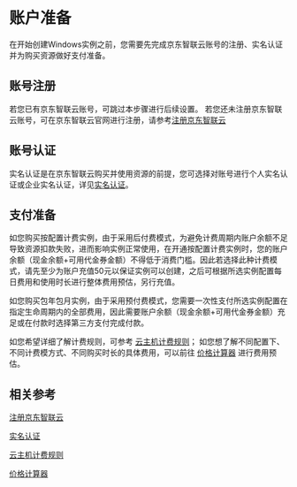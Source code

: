 # 账户准备
在开始创建Windows实例之前，您需要先完成京东智联云账号的注册、实名认证并为购买资源做好支付准备。
## 账号注册
若您已有京东智联云账号，可跳过本步骤进行后续设置。
若您还未注册京东智联云账号，可在京东智联云官网进行注册，请参考[注册京东智联云](https://user.jdcloud.com/register)
## 账号认证
实名认证是在京东智联云购买并使用资源的前提，您可选择对账号进行个人实名认证或企业实名认证，详见[实名认证](https://docs.jdcloud.com/cn/real-name-verification/introduction)。
## 支付准备
如您购买按配置计费实例，由于采用后付费模式，为避免计费周期内账户余额不足导致资源扣款失败，进而影响实例正常使用，在开通按配置计费实例时，您的账户余额（现金余额+可用代金券金额）不得低于消费门槛。因此若选择此种计费模式，请先至少为账户充值50元以保证实例可以创建，之后可根据所选实例配置每日费用和使用时长进行整体费用预估，另行充值。

如您购买包年包月实例，由于采用预付费模式，您需要一次性支付所选实例配置在指定生命周期内的全部费用，因此需要账户余额（现金余额+可用代金券金额）充足或在付款时选择第三方支付完成付款。

如您希望详细了解计费规则，可参考 [云主机计费规则](../Pricing/Billing-Rules.md)；
如您想了解不同配置下、不同计费模方式、不同购买时长的具体费用，可以前往 [价格计算器][1] 进行费用预估。

## 相关参考

[注册京东智联云](https://accounts.jdcloud.com/p/regPage?source=jdcloud%26ReturnUrl=%2f%2fuc.jdcloud.com%2fpassport%2fcomplete%3freturnUrl%3d//www.jdcloud.com/)

[实名认证](https://docs.jdcloud.com/cn/real-name-verification/introduction)

[云主机计费规则](../Pricing/Billing-Rules.md)

[价格计算器][1]

  [1]: https://www.jdcloud.com/calculator/calHost
